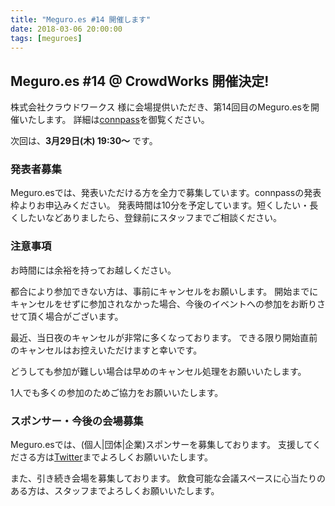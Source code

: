```yaml
---
title: "Meguro.es #14 開催します"
date: 2018-03-06 20:00:00
tags: [meguroes]
---
```


## Meguro.es #14 @ CrowdWorks 開催決定!


株式会社クラウドワークス 様に会場提供いただき、第14回目のMeguro.esを開催いたします。
詳細は[connpass](https://meguroes.connpass.com/event/80656)を御覧ください。

次回は、**3月29日(木) 19:30〜** です。

### 発表者募集

Meguro.esでは、発表いただける方を全力で募集しています。connpassの発表枠よりお申込みください。
発表時間は10分を予定しています。短くしたい・長くしたいなどありましたら、登録前にスタッフまでご相談ください。

### 注意事項

お時間には余裕を持ってお越しください。

都合により参加できない方は、事前にキャンセルをお願いします。
開始までにキャンセルをせずに参加されなかった場合、今後のイベントへの参加をお断りさせて頂く場合がございます。

最近、当日夜のキャンセルが非常に多くなっております。
できる限り開始直前のキャンセルはお控えいただけますと幸いです。

どうしても参加が難しい場合は早めのキャンセル処理をお願いいたします。

1人でも多くの参加のためご協力をお願いいたします。

### スポンサー・今後の会場募集

Meguro.esでは、(個人|団体|企業)スポンサーを募集しております。
支援してくださる方は[Twitter](https://twitter.com/meguroes)までよろしくお願いいたします。

また、引き続き会場を募集しております。
飲食可能な会議スペースに心当たりのある方は、スタッフまでよろしくお願いいたします。
